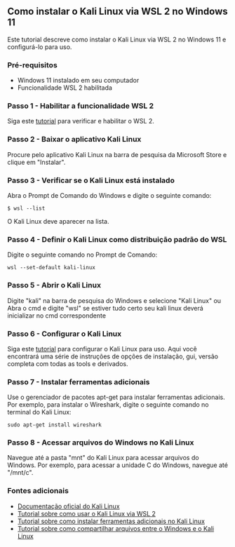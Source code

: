 ## Como instalar o Kali Linux via WSL 2 no Windows 11

Este tutorial descreve como instalar o Kali Linux via WSL 2 no Windows 11 e configurá-lo para uso.

### Pré-requisitos
- Windows 11 instalado em seu computador
- Funcionalidade WSL 2 habilitada

### Passo 1 - Habilitar a funcionalidade WSL 2
Siga este [tutorial](https://docs.microsoft.com/en-us/windows/wsl/install-win10#step-1---enable-the-windows-subsystem-for-linux) para verificar e habilitar o WSL 2.

### Passo 2 - Baixar o aplicativo Kali Linux
Procure pelo aplicativo Kali Linux na barra de pesquisa da Microsoft Store e clique em "Instalar".

### Passo 3 - Verificar se o Kali Linux está instalado
Abra o Prompt de Comando do Windows e digite o seguinte comando:
```
$ wsl --list
```
O Kali Linux deve aparecer na lista.

### Passo 4 - Definir o Kali Linux como distribuição padrão do WSL
Digite o seguinte comando no Prompt de Comando:
```
wsl --set-default kali-linux
```
### Passo 5 - Abrir o Kali Linux
Digite "kali" na barra de pesquisa do Windows e selecione "Kali Linux"
ou
Abra o cmd e digite "wsl" se estiver tudo certo seu kali linux deverá inicializar no cmd correspondente

### Passo 6 - Configurar o Kali Linux
Siga este [tutorial](https://www.kali.org/docs/wsl/win-kex/) para configurar o Kali Linux para uso.
Aqui você encontrará uma série de instruções de opções de instalação, gui, versão completa com todas as tools e derivados.

### Passo 7 - Instalar ferramentas adicionais
Use o gerenciador de pacotes apt-get para instalar ferramentas adicionais. Por exemplo, para instalar o Wireshark, digite o seguinte comando no terminal do Kali Linux:
```
sudo apt-get install wireshark
```
### Passo 8 - Acessar arquivos do Windows no Kali Linux
Navegue até a pasta "mnt" do Kali Linux para acessar arquivos do Windows. Por exemplo, para acessar a unidade C do Windows, navegue até "/mnt/c".

### Fontes adicionais
- [Documentação oficial do Kali Linux](https://www.kali.org/docs/)
- [Tutorial sobre como usar o Kali Linux via WSL 2](https://www.youtube.com/watch?v=3q7a-Scnm2Q)
- [Tutorial sobre como instalar ferramentas adicionais no Kali Linux](https://www.kali.org/docs/general-use/install-additional-kali-tools/)
- [Tutorial sobre como compartilhar arquivos entre o Windows e o Kali Linux](https://www.kali.org/docs/wsl/win-kex/#mounting-windows-directories-in-kali-linux-wsl-2)

